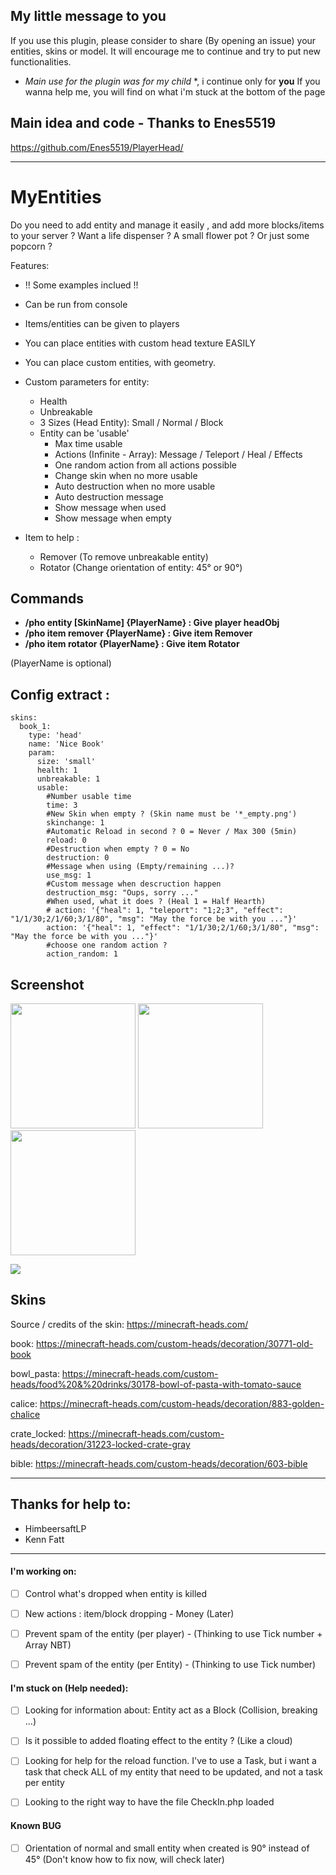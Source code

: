 ## My little message to you
If you use this plugin, please consider to share (By opening an issue) your entities, skins or model.
It will encourage me to continue and try to put new functionalities.
* *Main use for the plugin was for my child* *, i continue only for **you**
If you wanna help me, you will find on what i'm stuck at the bottom of the page


## Main idea and code - Thanks to Enes5519
https://github.com/Enes5519/PlayerHead/

-----------------

# MyEntities

Do you need to add entity and manage it easily , and add more blocks/items to your server ?
Want a life dispenser ? A small flower pot ? Or just some popcorn ?

Features:
* !! Some examples inclued !!
* Can be run from console
* Items/entities can be given to players
* You can place entities with custom head texture EASILY
* You can place custom entities, with geometry.
* Custom parameters for entity:
  * Health
  * Unbreakable
  * 3 Sizes (Head Entity): Small / Normal / Block
  * Entity can be 'usable'
    * Max time usable
    * Actions (Infinite - Array): Message / Teleport / Heal / Effects
    * One random action from all actions possible
    * Change skin when no more usable
    * Auto destruction when no more usable
    * Auto destruction message
    * Show message when used
    * Show message when empty

* Item to help :
  * Remover (To remove unbreakable entity)
  * Rotator (Change orientation of entity: 45° or 90°)
  
## Commands
- **/pho entity [SkinName] {PlayerName} : Give player headObj**
- **/pho item remover {PlayerName} : Give item Remover**
- **/pho item rotator {PlayerName} : Give item Rotator**

(PlayerName is optional)

## Config extract :
```
skins:
  book_1:
    type: 'head'
    name: 'Nice Book'
    param:
      size: 'small'
      health: 1
      unbreakable: 1
      usable:
        #Number usable time
        time: 3
        #New Skin when empty ? (Skin name must be '*_empty.png')
        skinchange: 1
        #Automatic Reload in second ? 0 = Never / Max 300 (5min)
        reload: 0
        #Destruction when empty ? 0 = No
        destruction: 0
        #Message when using (Empty/remaining ...)?
        use_msg: 1
        #Custom message when descruction happen
        destruction_msg: "Oups, sorry ..."
        #When used, what it does ? (Heal 1 = Half Hearth)
        # action: '{"heal": 1, "teleport": "1;2;3", "effect": "1/1/30;2/1/60;3/1/80", "msg": "May the force be with you ..."}'
        action: '{"heal": 1, "effect": "1/1/30;2/1/60;3/1/80", "msg": "May the force be with you ..."}'
        #choose one random action ?
        action_random: 1
```
  
## Screenshot 
<img height=200 src="https://i.ibb.co/9wq4s7R/playerheadobj-V1.png" />
<img height=200 src="https://i.ibb.co/wgQZ0m9/playerheadobj-V2.png" /><img height=200 src="https://i.ibb.co/dtpjQ8h/playerheadobj-V2-usable.png" />

![](https://raw.githubusercontent.com/benda95280/MyEntities/master/LifeDispenser.gif)


## Skins
Source / credits of the skin: https://minecraft-heads.com/

book: https://minecraft-heads.com/custom-heads/decoration/30771-old-book

bowl_pasta: https://minecraft-heads.com/custom-heads/food%20&%20drinks/30178-bowl-of-pasta-with-tomato-sauce

calice: https://minecraft-heads.com/custom-heads/decoration/883-golden-chalice

crate_locked: https://minecraft-heads.com/custom-heads/decoration/31223-locked-crate-gray

bible: https://minecraft-heads.com/custom-heads/decoration/603-bible

-----------------

## Thanks for help to:
- HimbeersaftLP
- Kenn Fatt

-----------------

#### I'm working on:
- [ ] Control what's dropped when entity is killed
- [ ] New actions : item/block dropping - Money (Later)
- [ ] Prevent spam of the entity (per player) - (Thinking to use Tick number + Array NBT)
- [ ] Prevent spam of the entity (per Entity) - (Thinking to use Tick number)


#### I'm stuck on (Help needed):
- [ ] Looking for information about: Entity act as a Block (Collision, breaking ...)
- [ ] Is it possible to added floating effect to the entity ? (Like a cloud)
- [ ] Looking for help for the reload function. I've to use a Task, but i want a task that check ALL of my entity that need to be updated, and not a task per entity
- [ ] Looking to the right way to have the file CheckIn.php loaded


#### Known BUG
- [ ] Orientation of normal and small entity when created is 90° instead of 45° (Don't know how to fix now, will check later)

